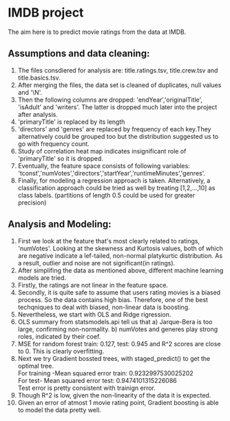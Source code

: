 # IMDB project
The aim here is to predict movie ratings from the data at IMDB. 

## Assumptions and data cleaning:
1) The files consdiered for analysis are: title.ratings.tsv, title.crew.tsv and title.basics.tsv.
2) After merging the files, the data set is cleaned of duplicates, null values and '\N'.
3) Then the following columns are dropped: 'endYear','originalTitle', 'isAdult' and 'writers'. The latter is 
   dropped much later into the project after analysis.
4) 'primaryTitle' is replaced by its length
5) 'directors' and 'genres' are replaced by frequency of each key.They alternatively could be grouped too but the distribution
    suggested us to go with frequency count. 
6) Study of correlation heat map indicates insignificant role of 'primaryTitle' so it is dropped. 
7) Eventually, the feature space consists of following variables: 
   'tconst','numVotes','directors','startYear','runtimeMinutes','genres'. 
8) Finally, for modeling a regression approach is taken. Alternatively, a classification approach could be tried as well
   by treating [1,2,...,10] as class labels. (partitions of length 0.5 could be used for greater precision) 

## Analysis and Modeling:
1) First we look at the feature that's most clearly related to ratings, 'numVotes'. 
   Looking at the skewness and Kurtosis values, both of which are negative indicate
   a lef-tailed, non-normal platykurtic distribution. As a result, outlier and noise are not significant(in ratings). 
2) After simplifing the data as mentioned above, different machine learning models are tried. 
3) Firstly,  the ratings are not linear in the feature space. 
4) Secondly, it is quite safe to assume that users rating movies is a biased process. So the data contains high bias.
   Therefore, one of the best techqniques to deal with biased, non-linear data is boosting. 
5) Nevertheless, we start with OLS and Ridge rigression. 
6) OLS summary from statsmodels.api tell us that a) Jarque-Bera is too large, confirming non-normality. b) numVotes and generes play strong roles, indicated by their coef.
7) MSE for random forest train: 0.127, test: 0.945 and R^2 scores are close to 0. This is clearly overfitting. 
8) Next we try Gradient bossted trees, with staged_predict() to get the optimal tree.\
   For training -Mean squared error train: 0.9232997530025202 \
   For test- Mean squared error test: 0.9474101315226086 \
   Test error is pretty consistent with trainign error. 
9) Though R^2 is low, given the non-linearity of the data it is expected. 
10) Given an error of atmost 1 movie rating point, Gradient boosting is able to model the data pretty well. 
